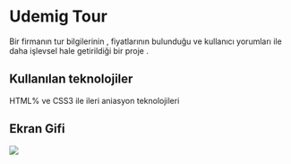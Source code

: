 <h1> Udemig Tour  </h1>

Bir firmanın tur bilgilerinin , fiyatlarının bulunduğu ve kullanıcı yorumları ile daha işlevsel hale getirildiği bir proje .

<h2>Kullanılan teknolojiler </h2>

HTML% ve CSS3 ile ileri aniasyon teknolojileri 

<h2>Ekran Gifi</h2>

![](udemig.tour.gif)

